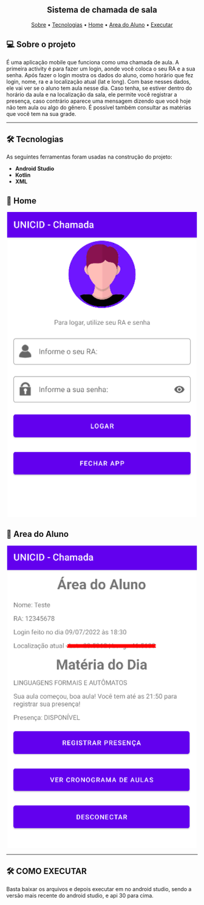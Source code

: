 <h2 align="center">
  Sistema de chamada de sala
</h2>

<p align="center">
 <a href="#-sobre-o-projeto">Sobre</a> •
 <a href="#-tecnologias">Tecnologias</a> •
 <a href="#-home">Home</a> • 
 <a href="#-Area-do-aluno">Area do Aluno</a> • 
 <a href="#-como-executar">Executar</a> 
</p>

## 💻 Sobre o projeto

É uma aplicação mobile que funciona como uma chamada de aula. A primeira activity é para fazer um login, aonde você coloca o seu RA e a sua senha. Após fazer o login
mostra os dados do aluno, como horário que fez login, nome, ra e a localização atual (lat e long). Com base nesses dados, ele vai ver se o aluno tem aula nesse dia. 
Caso tenha, se estiver dentro do horário da aula e na localização da sala, ele permite você registrar a presença, caso contrário aparece uma mensagem dizendo que
você hoje não tem aula ou algo do gênero. É possível também consultar as matérias que você tem na sua grade.

---

## 🛠 Tecnologias

As seguintes ferramentas foram usadas na construção do projeto:

-   **Android Studio**
-   **Kotlin**
-   **XML**

## 🚀 Home

<p align="center">
  <img alt="chamada" title="#Site" src="./assets/Home.png" width="500px">
</p>

## 🚀 Area do Aluno

<p align="center">
  <img alt="chamada" title="#Responsivo1" src="./assets/AreaDoAluno.png" width="500px">
</p>

---

## 🛠 COMO EXECUTAR

Basta baixar os arquivos e depois executar em no android studio, sendo a versão mais recente do android studio, e api 30 para cima.

